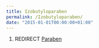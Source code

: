```yaml
---
title: Izobutyloparaben
permalink: /Izobutyloparaben/
date: "2015-01-01T00:00:00+01:00"
---
```


1.  REDIRECT [Paraben](/atopedia/Paraben "wikilink")

